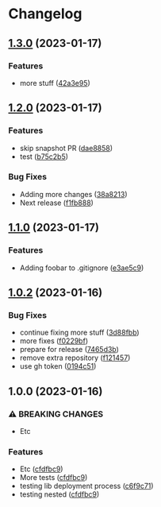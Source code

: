 # Changelog

## [1.3.0](https://github.com/josejulio/event-schemas-java/compare/v1.2.0...v1.3.0) (2023-01-17)


### Features

* more stuff ([42a3e95](https://github.com/josejulio/event-schemas-java/commit/42a3e9599a30a41d73a6b3c692bdef44bf1157a3))

## [1.2.0](https://github.com/josejulio/event-schemas-java/compare/v1.1.0...v1.2.0) (2023-01-17)


### Features

* skip snapshot PR ([dae8858](https://github.com/josejulio/event-schemas-java/commit/dae88586eda67840790c1dcd1c0e905ec2f4418c))
* test ([b75c2b5](https://github.com/josejulio/event-schemas-java/commit/b75c2b5174ce54d632944783dc2363fe5729d058))


### Bug Fixes

* Adding more changes ([38a8213](https://github.com/josejulio/event-schemas-java/commit/38a8213fbe350029f6adb25d0dff15fde041428f))
* Next release ([f1fb888](https://github.com/josejulio/event-schemas-java/commit/f1fb88841bd22ab28b43e922d3815ba25373a37e))

## [1.1.0](https://github.com/josejulio/event-schemas-java/compare/v1.0.2...v1.1.0) (2023-01-17)


### Features

* Adding foobar to .gitignore ([e3ae5c9](https://github.com/josejulio/event-schemas-java/commit/e3ae5c99574de35c23bf21f8228103d9015f19a5))

## [1.0.2](https://github.com/josejulio/event-schemas-java/compare/v1.0.1...v1.0.2) (2023-01-16)


### Bug Fixes

* continue fixing more stuff ([3d88fbb](https://github.com/josejulio/event-schemas-java/commit/3d88fbbfa5759e4ca25eb3d981402ac692471c7d))
* more fixes ([f0229bf](https://github.com/josejulio/event-schemas-java/commit/f0229bf91dcc4e91c261d0813ec4b4f110b8a671))
* prepare for release ([7465d3b](https://github.com/josejulio/event-schemas-java/commit/7465d3b0db578bbfeab1523f5fd58bc4ffc9698c))
* remove extra repository ([f121457](https://github.com/josejulio/event-schemas-java/commit/f12145776dd5c718b7156d7e73ac6c40d6895602))
* use gh token ([0194c51](https://github.com/josejulio/event-schemas-java/commit/0194c518531da7e409dc1fe56c841eecc1b4c540))

## 1.0.0 (2023-01-16)


### ⚠ BREAKING CHANGES

* Etc

### Features

* Etc ([cfdfbc9](https://github.com/josejulio/event-schemas-java/commit/cfdfbc996e588fed5a3cd1b1eb745b0e81654060))
* More tests ([cfdfbc9](https://github.com/josejulio/event-schemas-java/commit/cfdfbc996e588fed5a3cd1b1eb745b0e81654060))
* testing lib deployment process ([c6f9c71](https://github.com/josejulio/event-schemas-java/commit/c6f9c71984c6af7de1256aac6b4b3003e7efc281))
* testing nested ([cfdfbc9](https://github.com/josejulio/event-schemas-java/commit/cfdfbc996e588fed5a3cd1b1eb745b0e81654060))
